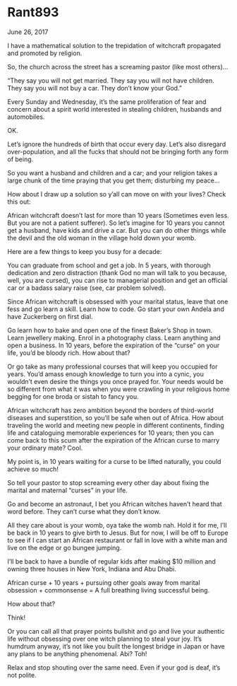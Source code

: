# Rant893


June 26, 2017

I have a mathematical solution to the trepidation of witchcraft propagated and promoted by religion.

So, the church across the street has a screaming pastor (like most others)…

“They say you will not get married. They say you will not have children. They say you will not buy a car. They don’t know your God.”

Every Sunday and Wednesday, it’s the same proliferation of fear and concern about a spirit world interested in stealing children, husbands and automobiles.

OK.

Let’s ignore the hundreds of birth that occur every day. Let’s also disregard over-population, and all the fucks that should not be bringing forth any form of being.

So you want a husband and children and a car; and your religion takes a large chunk of the time praying that you get them; disturbing my peace…

How about I draw up a solution so y’all can move on with your lives? Check this out:

African witchcraft doesn’t last for more than 10 years (Sometimes even less. But you are not a patient sufferer). So let’s imagine for 10 years you cannot get a husband, have kids and drive a car. But you can do other things while the devil and the old woman in the village hold down your womb.

Here are a few things to keep you busy for a decade:

You can graduate from school and get a job. In 5 years, with thorough dedication and zero distraction (thank God no man will talk to you because, well, you are cursed), you can rise to managerial position and get an official car or a badass salary raise (see, car problem solved).

Since African witchcraft is obsessed with your marital status, leave that one fess and go learn a skill. Learn how to code. Go start your own Andela and have Zuckerberg on first dial. 

Go learn how to bake and open one of the finest Baker’s Shop in town. Learn jewellery making. Enrol in a photography class. Learn anything and open a business. In 10 years, before the expiration of the “curse” on your life, you’d be bloody rich. How about that?

Or go take as many professional courses that will keep you occupied for years. You’d amass enough knowledge to turn you into a cynic, you wouldn’t even desire the things you once prayed for. Your needs would be so different from what it was when you were crawling in your religious home begging for one broda or sistah to fancy you. 

African witchcraft has zero ambition beyond the borders of third-world diseases and superstition, so you’ll be safe when out of Africa. How about traveling the world and meeting new people in different continents, finding life and cataloguing memorable experiences for 10 years; then you can come back to this scum after the expiration of the African curse to marry your ordinary mate? Cool.

My point is, in 10 years waiting for a curse to be lifted naturally, you could achieve so much!

So tell your pastor to stop screaming every other day about fixing the marital and maternal “curses” in your life. 

Go and become an astronaut, I bet you African witches haven’t heard that word before. They can’t curse what they don’t know.

All they care about is your womb, oya take the womb nah. Hold it for me, I’ll be back in 10 years to give birth to Jesus. But for now, I will be off to Europe to see if I can start an African restaurant or fall in love with a white man and live on the edge or go bungee jumping.

I’ll be back to have a bundle of regular kids after making $10 million and owning three houses in New York, Indiana and Abu Dhabi.

African curse + 10 years + pursuing other goals away from marital obsession + commonsense = A full breathing living successful being.

How about that?

Think!

Or you can call all that prayer points bullshit and go and live your authentic life without obsessing over one witch planning to steal your joy. It’s humdrum anyway, it’s not like you built the longest bridge in Japan or have any plans to be anything phenomenal. Abi? Toh!

Relax and stop shouting over the same need. Even if your god is deaf, it’s not polite.